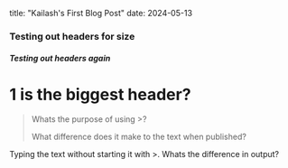 title: "Kailash's First Blog Post"
date: 2024-05-13

### Testing out headers for size

##### Testing out headers again

# 1 is the biggest header?

> Whats the purpose of using >?
>
> What difference does it make to the text when published?
>
> 
Typing the text without starting it with >. Whats the difference in output?
